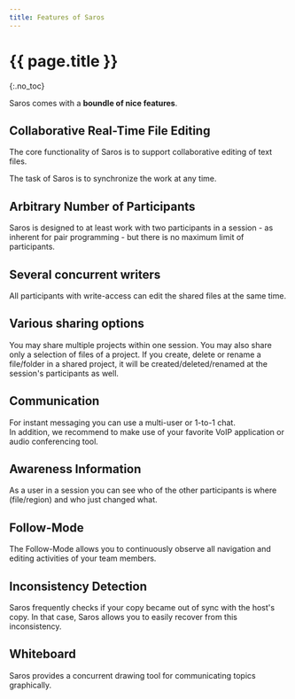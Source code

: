 ```yaml
---
title: Features of Saros
---
```


# {{ page.title }}
{:.no_toc}

Saros comes with a **boundle of nice features**.

## Collaborative Real-Time File Editing

The core functionality of Saros is to support collaborative editing of
text files.

The task of Saros is to synchronize the work at any time. 

## Arbitrary Number of Participants

Saros is designed to at least work with two participants in a session -
as inherent for pair programming - but there is no maximum limit of
participants.

## Several concurrent writers

All participants with write-access can edit the shared files at the same
time.

## Various sharing options

You may share multiple projects within one session. You may also share
only a selection of files of a project. If you create, delete or rename
a file/folder in a shared project, it will be created/deleted/renamed at
the session's participants as well.

## Communication

For instant messaging you can use a multi-user or 1-to-1 chat.\
In addition, we recommend to make use of your favorite VoIP application
or audio conferencing tool.

## Awareness Information

As a user in a session you can see who of the other participants is
where (file/region) and who just changed what.

## Follow-Mode

The Follow-Mode allows you to continuously observe all navigation and
editing activities of your team members.

## Inconsistency Detection

Saros frequently checks if your copy became out of sync with the host's
copy. In that case, Saros allows you to easily recover from this
inconsistency.

## Whiteboard

Saros provides a concurrent drawing tool for communicating topics
graphically.
